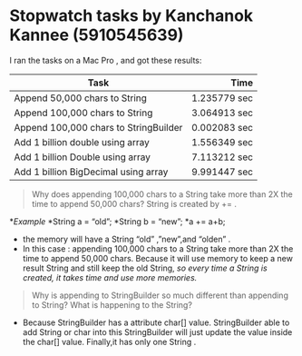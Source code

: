# Stopwatch tasks by Kanchanok Kannee (5910545639)  

I ran the tasks on a Mac Pro , and got these results: 

Task | Time 
-------|-------:
 Append 50,000 chars to String | 1.235779 sec 
Append 100,000 chars to String | 3.064913 sec 
Append 100,000 chars to StringBuilder | 0.002083 sec 
Add 1 billion double using array | 1.556349 sec
Add 1 billion Double using array | 7.113212 sec
Add 1 billion BigDecimal using array | 9.991447 sec

> Why does appending 100,000 chars to a String take more than 2X the time to append 50,000 chars? 
String is created by += . 

*_Example_
*String a = “old”;
*String b = “new”;
*a += a+b;

* the memory will have a String “old” ,”new”,and “olden” .
* In this case : appending 100,000 chars to a String take more than 2X the time to append 50,000 chars. Because it will use memory to keep a new result String and still keep the old String, *so every time a String is created, it takes time and use more memories.*


> Why is appending to StringBuilder so much different than appending to String? What is happening to the String? 

* Because StringBuilder  has a attribute char[] value.  StringBuilder able to add String or char  into this StringBuilder will just update the value inside the char[] value. Finally,it has only one String  .

